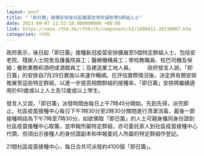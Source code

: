 ```yaml
---
layout: post
title: "「即日籌」接種安排後日起擴展至學校餐飲等5群組人士"
date: 2021-09-07 11:52:10.000000000 +08:00
link: https://news.rthk.hk/rthk/ch/component/k2/1609413-20210907.htm
categories: rthk
---
```


政府表示，後日起「即日籌」接種新冠疫苗安排擴展至5個特定群組人士，包括安老院、殘疾人士院舍及護養院員工；醫療機構員工；學校教職員、校巴司機及保姆；餐飲業務和酒吧或酒館員工；及建造業工地人員。
 　　
政府發言人說，「即日籌」的安排自7月29日實施以來運作暢順。在評估實際情況後，決定將有關安排推展至這些特定群組，以進一步提高相關群組的接種率。「即日籌」安排將繼續適用於60歲或以上人士及12歲或以上學生。

發言人又說，「即日籌」派發時間由每日上午7時45分開始，先到先得，派完即止。社區疫苗接種中心每日下午1時30分至2時30分關閉進行清潔消毒，最後一節接種時段為下午7時至7時30分。如欲領取「即日籌」的人士可親身攜同身份證到社區疫苗接種中心取籌，並申報所屬特定群組，亦可委託家人到社區疫苗接種中心代領，但須出示接種人的身份證副本和申報委託人所屬的特定群組作登記。

21間社區疫苗接種中心，每日合共可派發約4100個「即日籌」。
